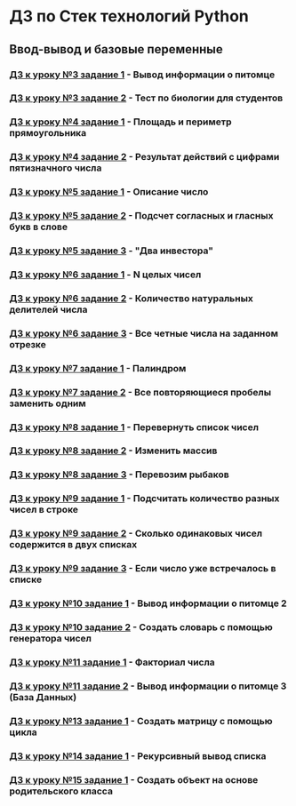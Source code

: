# ДЗ по Стек технологий Python

## Ввод-вывод и базовые переменные
### [ДЗ к уроку №3 задание 1](task_3_1/) - Вывод информации о питомце
### [ДЗ к уроку №3 задание 2](task_3_2/) - Тест по биологии для студентов
### [ДЗ к уроку №4 задание 1](task_4_1/) - Площадь и периметр прямоугольника
### [ДЗ к уроку №4 задание 2](task_4_2/) - Результат действий с цифрами пятизначного числа
### [ДЗ к уроку №5 задание 1](task_5_1/) - Описание число
### [ДЗ к уроку №5 задание 2](task_5_2/) - Подсчет согласных и гласных букв в слове
### [ДЗ к уроку №5 задание 3](task_5_3/) - "Два инвестора"
### [ДЗ к уроку №6 задание 1](task_6_1/) - N целых чисел
### [ДЗ к уроку №6 задание 2](task_6_2/) - Количество натуральных делителей числа
### [ДЗ к уроку №6 задание 3](task_6_3/) - Все четные числа на заданном отрезке
### [ДЗ к уроку №7 задание 1](task_7_1/) - Палиндром
### [ДЗ к уроку №7 задание 2](task_7_2/) - Все повторяющиеся пробелы заменить одним
### [ДЗ к уроку №8 задание 1](task_8_1/) - Перевернуть список чисел
### [ДЗ к уроку №8 задание 2](task_8_2/) - Изменить массив
### [ДЗ к уроку №8 задание 3](task_8_3/) - Перевозим рыбаков
### [ДЗ к уроку №9 задание 1](task_9_1/) - Подсчитать количество разных чисел в строке
### [ДЗ к уроку №9 задание 2](task_9_2/) - Сколько одинаковых чисел содержится в двух списках
### [ДЗ к уроку №9 задание 3](task_9_3/) - Если число уже встречалось в списке
### [ДЗ к уроку №10 задание 1](task_10_1/) - Вывод информации о питомце 2
### [ДЗ к уроку №10 задание 2](task_10_2/) - Создать словарь с помощью генератора чисел
### [ДЗ к уроку №11 задание 1](task_11_1/) - Факториал числа
### [ДЗ к уроку №11 задание 2](task_11_2/) - Вывод информации о питомце 3 (База Данных)
### [ДЗ к уроку №13 задание 1](task_13_1/) - Создать матрицу с помощью цикла
### [ДЗ к уроку №14 задание 1](task_14_1/) - Рекурсивный вывод списка
### [ДЗ к уроку №15 задание 1](task_15_1/) - Создать объект на основе родительского класса